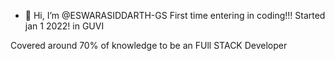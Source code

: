 - 👋 Hi, I’m @ESWARASIDDARTH-GS
First time entering in coding!!!
Started jan 1 2022! in GUVI

Covered around 70% of knowledge to be an FUll STACK Developer
